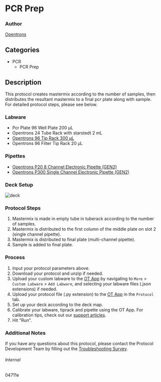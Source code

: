 # PCR Prep


### Author
[Opentrons](https://opentrons.com/)


## Categories
* PCR
	* PCR Prep


## Description
This protocol creates mastermix according to the number of samples, then distributes the resultant mastermix to a final pcr plate along with sample. For detailed protocol steps, please see below.


### Labware
* Pcr Plate 96 Well Plate 200 µL
* Opentrons 24 Tube Rack with starstedt 2 mL
* [Opentrons 96 Tip Rack 300 µL](https://shop.opentrons.com/collections/opentrons-tips/products/opentrons-300ul-tips)
* Opentrons 96 Filter Tip Rack 20 µL


### Pipettes
* [Opentrons P20 8 Channel Electronic Pipette (GEN2)](https://shop.opentrons.com/8-channel-electronic-pipette/)
* [Opentrons P300 Single Channel Electronic Pipette (GEN2)](https://shop.opentrons.com/single-channel-electronic-pipette-p20/)


### Deck Setup
![deck](https://opentrons-protocol-library-website.s3.amazonaws.com/custom-README-images/04711e/Screen+Shot+2024-02-15+at+12.10.56+PM.png)


### Protocol Steps
1. Mastermix is made in empty tube in tuberack according to the number of samples.
2. Mastermix is distributed to the first column of the middle plate on slot 2 (single channel pipette).
3. Mastermix is distributed to final plate (multi-channel pipette).
4. Sample is added to final plate.


### Process
1. Input your protocol parameters above.
2. Download your protocol and unzip if needed.
3. Upload your custom labware to the [OT App](https://opentrons.com/ot-app) by navigating to `More` > `Custom Labware` > `Add Labware`, and selecting your labware files (.json extensions) if needed.
4. Upload your protocol file (.py extension) to the [OT App](https://opentrons.com/ot-app) in the `Protocol` tab.
5. Set up your deck according to the deck map.
6. Calibrate your labware, tiprack and pipette using the OT App. For calibration tips, check out our [support articles](https://support.opentrons.com/en/collections/1559720-guide-for-getting-started-with-the-ot-2).
7. Hit "Run".


### Additional Notes
If you have any questions about this protocol, please contact the Protocol Development Team by filling out the [Troubleshooting Survey](https://protocol-troubleshooting.paperform.co/).


###### Internal
04711e

